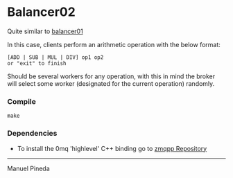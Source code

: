 Balancer02
==========

Quite similar to [balancer01](https://github.com/pin3da/Client-server/tree/master/balancer01)


In this case, clients perform an arithmetic operation with the below format:

    [ADD | SUB | MUL | DIV] op1 op2
    or "exit" to finish

Should be several workers for any operation, with this in mind the broker will select some worker (designated for the current operation) randomly.

### Compile

    make


### Dependencies

- To install the 0mq 'highlevel' C++ binding go to [zmqpp Repository](https://github.com/zeromq/zmqpp)


_____
Manuel Pineda
